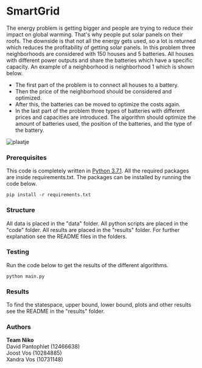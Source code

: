 # SmartGrid
The energy problem is getting bigger and people are trying to reduce their impact on global warming. That's why people put 
solar panels on their roofs. The downside is that not all the energy gets used, so a lot is returned which reduces the 
profitability of getting solar panels. In this problem three neighborhoods are considered with 150 houses and 5 batteries. 
All houses with different power outputs and share the batteries which have a specific capacity. An example of a neighborhood
is neighborhood 1 which is shown below.
- The first part of the problem is to connect all houses to a battery. 
- Then the price of the neighborhood should be considered and optimized. 
- After this, the batteries can be moved to optimize the costs again. 
- In the last part of the problem three types of batteries with different prices and capacities are introduced. The algorithm 
should optimize the amount of batteries used, the position of the batteries, and the type of the battery.

![plaatje](http://heuristieken.nl/wiki/images/b/b7/Wijk1.png)

### Prerequisites
This code is completely written in [Python 3.7.1](https://www.python.org/downloads/release/python-371/). All the required 
packages are inside requirements.txt. The packages can be installed by running the code below.
```
pip install -r requirements.txt
```

### Structure
All data is placed in the "data" folder. All python scripts are placed in the "code" folder. All results are placed in the 
"results" folder. For further explanation see the README files in the folders.

### Testing
Run the code below to get the results of the different algorithms.
```
python main.py
```

### Results
To find the statespace, upper bound, lower bound, plots and other results see the README in the "results" folder.

### Authors
**Team Niko**  
David Pantophlet (12466638)  
Joost Vos (10284885)  
Xandra Vos (10731148)


